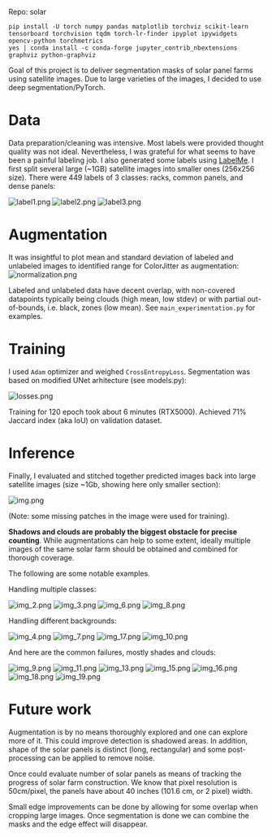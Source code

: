 Repo: solar

```
pip install -U torch numpy pandas matplotlib torchviz scikit-learn tensorboard torchvision tqdm torch-lr-finder ipyplot ipywidgets opencv-python torchmetrics
yes | conda install -c conda-forge jupyter_contrib_nbextensions graphviz python-graphviz
```

Goal of this project is to deliver segmentation masks of solar panel farms 
using satellite images. Due to large varieties of the images, I decided to use deep segmentation/PyTorch. 

# Data 

Data preparation/cleaning was intensive. Most labels were provided thought quality was not ideal. Nevertheless, I was grateful 
for what seems to have been a painful labeling job. I also generated some labels using [LabelMe](https://github.com/wkentaro/labelme). 
I first split several large (~1GB) satellite images into smaller ones (256x256 size). 
There were 449 labels of 3 classes: racks, common panels, and dense panels:

![label1.png](assets/label1.png)
![label2.png](assets/label2.png)
![label3.png](assets/label3.png)

# Augmentation

It was insightful to plot mean and standard deviation of labeled and unlabeled images to identified range for 
ColorJitter as augmentation:
![normalization.png](assets/normalization.png)

Labeled and unlabeled data have decent overlap, with non-covered datapoints typically being clouds 
(high mean, low stdev) or with partial out-of-bounds, i.e. black, zones (low mean). 
See `main_experimentation.py` for examples. 

# Training

I used `Adam` optimizer and weighed `CrossEntropyLoss`. Segmentation was based on modified UNet arhitecture (see models.py):

![losses.png](assets/losses.png)

Training for 120 epoch took about 6 minutes (RTX5000). Achieved 71% Jaccard index (aka IoU) on validation dataset.

# Inference

Finally, I evaluated and stitched together predicted images back into large satellite images (size ~1Gb, 
showing here only smaller section):

![img.png](assets/img.png)

(Note: some missing patches in the image were used for training).

**Shadows and clouds are probably the biggest obstacle for precise counting**. While augmentations can help to some extent,
ideally multiple images of the same solar farm should be obtained and combined for thorough coverage.

The following are some notable examples.

Handling multiple classes: 

![img_2.png](assets/img_2.png) 
![img_3.png](assets/img_3.png)
![img_6.png](assets/img_6.png)
![img_8.png](assets/img_8.png) 

Handling different backgrounds:

![img_4.png](assets/img_4.png) 
![img_7.png](assets/img_7.png)
![img_17.png](assets/img_17.png)
![img_10.png](assets/img_10.png) 
 

And here are the common failures, mostly shades and clouds:

![img_9.png](assets/img_9.png) 
![img_11.png](assets/img_11.png)
![img_13.png](assets/img_13.png)
![img_15.png](assets/img_15.png) 
![img_16.png](assets/img_16.png)
![img_18.png](assets/img_18.png)
![img_19.png](assets/img_19.png)

# Future work

Augmentation is by no means thoroughly explored and one can explore more of it. This could improve detection is shadowed 
areas. In addition, shape of the solar panels is distinct (long, rectangular) and some post-processing can be applied 
to remove noise.

Once could evaluate number of solar panels as means of tracking the progress of solar farm construction. 
We know that pixel resolution is 50cm/pixel, the panels have about 40 inches (101.6 cm, or 2 pixel) width.

Small edge improvements can be done by allowing for some overlap when cropping large images. 
Once segmentation is done we can combine the masks and the edge effect will disappear.
